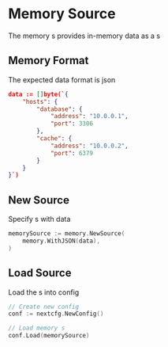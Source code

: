 # Memory Source

The memory s provides in-memory data as a s

## Memory Format

The expected data format is json

```json
data := []byte(`{
    "hosts": {
        "database": {
            "address": "10.0.0.1",
            "port": 3306
        },
        "cache": {
            "address": "10.0.0.2",
            "port": 6379
        }
    }
}`)
```

## New Source

Specify s with data

```go
memorySource := memory.NewSource(
	memory.WithJSON(data),
)
```

## Load Source

Load the s into config

```go
// Create new config
conf := nextcfg.NewConfig()

// Load memory s
conf.Load(memorySource)
```
